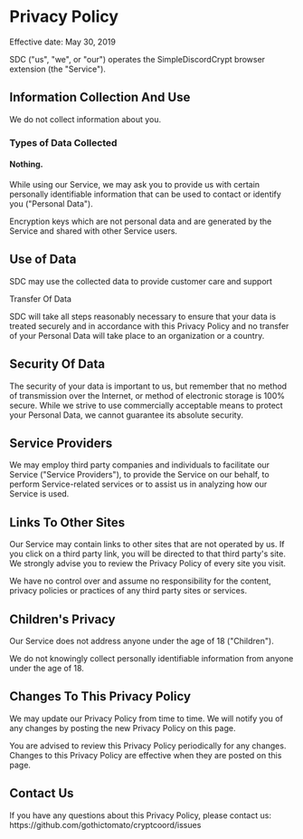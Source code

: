 <h1>Privacy Policy</h1>


<p>Effective date: May 30, 2019</p>


<p>SDC ("us", "we", or "our") operates the SimpleDiscordCrypt browser extension (the "Service").</p>


<h2>Information Collection And Use</h2>

<p>We do not collect information about you.</p>

<h3>Types of Data Collected</h3>

<h4>Nothing.</h4>

<p>While using our Service, we may ask you to provide us with certain personally identifiable information that can be used to contact or identify you ("Personal Data").</p>

<p>Encryption keys which are not personal data and are generated by the Service and shared with other Service users.</p>


<h2>Use of Data</h2>
    
<p>SDC may use the collected data to provide customer care and support</p

<h2>Transfer Of Data</h2>
<p>SDC will take all steps reasonably necessary to ensure that your data is treated securely and in accordance with this Privacy Policy and no transfer of your Personal Data will take place to an organization or a country.</p>


<h2>Security Of Data</h2>
<p>The security of your data is important to us, but remember that no method of transmission over the Internet, or method of electronic storage is 100% secure. While we strive to use commercially acceptable means to protect your Personal Data, we cannot guarantee its absolute security.</p>

<h2>Service Providers</h2>
<p>We may employ third party companies and individuals to facilitate our Service ("Service Providers"), to provide the Service on our behalf, to perform Service-related services or to assist us in analyzing how our Service is used.</p>


<h2>Links To Other Sites</h2>
<p>Our Service may contain links to other sites that are not operated by us. If you click on a third party link, you will be directed to that third party's site. We strongly advise you to review the Privacy Policy of every site you visit.</p>
<p>We have no control over and assume no responsibility for the content, privacy policies or practices of any third party sites or services.</p>


<h2>Children's Privacy</h2>
<p>Our Service does not address anyone under the age of 18 ("Children").</p>
<p>We do not knowingly collect personally identifiable information from anyone under the age of 18.</p>


<h2>Changes To This Privacy Policy</h2>
<p>We may update our Privacy Policy from time to time. We will notify you of any changes by posting the new Privacy Policy on this page.</p>
<p>You are advised to review this Privacy Policy periodically for any changes. Changes to this Privacy Policy are effective when they are posted on this page.</p>


<h2>Contact Us</h2>
<p>If you have any questions about this Privacy Policy, please contact us: https://github.com/gothictomato/cryptcoord/issues</p>